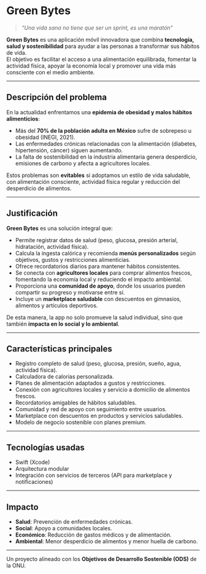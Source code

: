 # Green Bytes 

> *“Una vida sana no tiene que ser un sprint, es una maratón”*  

**Green Bytes** es una aplicación móvil innovadora que combina **tecnología, salud y sostenibilidad** para ayudar a las personas a transformar sus hábitos de vida.  
El objetivo es facilitar el acceso a una alimentación equilibrada, fomentar la actividad física, apoyar la economía local y promover una vida más consciente con el medio ambiente.

---

## Descripción del problema
En la actualidad enfrentamos una **epidemia de obesidad y malos hábitos alimenticios**:  
- Más del **70% de la población adulta en México** sufre de sobrepeso u obesidad (INEGI, 2021).  
- Las enfermedades crónicas relacionadas con la alimentación (diabetes, hipertensión, cáncer) siguen aumentando.  
- La falta de sostenibilidad en la industria alimentaria genera desperdicio, emisiones de carbono y afecta a agricultores locales.  

Estos problemas son **evitables** si adoptamos un estilo de vida saludable, con alimentación consciente, actividad física regular y reducción del desperdicio de alimentos.  

---

## Justificación
**Green Bytes** es una solución integral que:  
- Permite registrar datos de salud (peso, glucosa, presión arterial, hidratación, actividad física).  
- Calcula la ingesta calórica y recomienda **menús personalizados** según objetivos, gustos y restricciones alimenticias.  
- Ofrece recordatorios diarios para mantener hábitos consistentes.  
- Se conecta con **agricultores locales** para comprar alimentos frescos, fomentando la economía local y reduciendo el impacto ambiental.  
- Proporciona una **comunidad de apoyo**, donde los usuarios pueden compartir su progreso y motivarse entre sí.  
- Incluye un **marketplace saludable** con descuentos en gimnasios, alimentos y artículos deportivos.  

De esta manera, la app no solo promueve la salud individual, sino que también **impacta en lo social y lo ambiental**.  

---

## Características principales
- Registro completo de salud (peso, glucosa, presión, sueño, agua, actividad física).  
- Calculadora de calorías personalizada.  
- Planes de alimentación adaptados a gustos y restricciones.  
- Conexión con agricultores locales y servicio a domicilio de alimentos frescos.  
- Recordatorios amigables de hábitos saludables.  
- Comunidad y red de apoyo con seguimiento entre usuarios.  
- Marketplace con descuentos en productos y servicios saludables.  
- Modelo de negocio sostenible con planes premium.  

---

## Tecnologías usadas
- Swift (Xcode)
- Arquitectura modular
- Integración con servicios de terceros (API para marketplace y notificaciones)

---

## Impacto
- **Salud**: Prevención de enfermedades crónicas.  
- **Social**: Apoyo a comunidades locales.  
- **Económico**: Reducción de gastos médicos y de alimentación.  
- **Ambiental**: Menor desperdicio de alimentos y menor huella de carbono.  

---

Un proyecto alineado con los **Objetivos de Desarrollo Sostenible (ODS)** de la ONU.  
